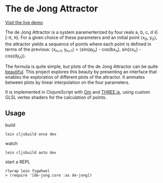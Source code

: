 # The de Jong Attractor

[Visit the live demo][demo]

The de Jong Attractor is a system paramerterized by four reals a, b, c, d ∈ [-π, π). For a given choice of these parameters and an initial point ⟨x<sub>0</sub>, y<sub>0</sub>⟩, the attractor yields a sequence of points where each point is defined in terms of the previous: ⟨x<sub>n+1</sub>, y<sub>n+1</sub>⟩ = ⟨sin(ay<sub>n</sub>) - cos(bx<sub>n</sub>), sin(cx<sub>n</sub>) - cos(dy<sub>n</sub>)⟩.

The formula is quite simple, but plots of the de Jong Attractor can be quite [beautiful][bourke]. This project explores this beauty by presenting an interface that enables the exploration of different plots of the attractor. It animates between plots by linear interpolation on the four parameters.

It is implemented in ClojureScript with [Om][om] and [THREE.js][three], using custom GLSL vertex shaders for the calculation of points.

[demo]: http://cjlarose.com/de-jong
[bourke]: http://paulbourke.net/fractals/peterdejong/
[om]: https://github.com/omcljs/om
[three]: http://threejs.org/

## Usage

build

    lein cljsbuild once dev

watch

    lein cljsbuild auto dev

start a REPL

    rlwrap lein figwheel
    > (require '[de-jong.core :as de-jong])
